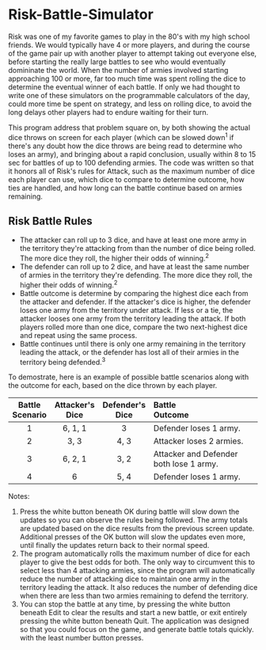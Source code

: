 # Risk-Battle-Simulator
Risk was one of my favorite games to play in the 80's with my high school friends. We would typically have 4 or more players, and during the course of the game pair up with another player to attempt taking out everyone else, before starting the really large battles to see who would eventually domininate the world. When the number of armies involved starting approaching 100 or more, far too much time was spent rolling the dice to determine the eventual winner of each battle. If only we had thought to write one of these simulators on the programmable calculators of the day, could more time be spent on strategy, and less on rolling dice, to avoid the long delays other players had to endure waiting for their turn.

This program address that problem square on, by both showing the actual dice throws on screen for each player (which can be slowed down<sup>1</sup> if there's any doubt how the dice throws are being read to determine who loses an army), and bringing about a rapid conclusion, usually within 8 to 15 sec for battles of up to 100 defending armies. The code was written so that it honors all of Risk's rules for Attack, such as the maximum number of dice each player can use, which dice to compare to determine outcome, how ties are handled, and how long can the battle continue based on armies remaining. 

## Risk Battle Rules

* The attacker can roll up to 3 dice, and have at least one more army in the territory they're attacking from than the number of dice being rolled. The more dice they roll, the higher their odds of winning.<sup>2</sup>
* The defender can roll up to 2 dice, and have at least the same number of armies in the territory they're defending. The more dice they roll, the higher their odds of winning.<sup>2</sup>
* Battle outcome is determine by comparing the highest dice each from the attacker and defender. If the attacker's dice is higher, the defender loses one army from the territory under attack. If less or a tie, the attacker looses one army from the territory leading the attack. If both players rolled more than one dice, compare the two next-highest dice and repeat using the same process.
* Battle continues until there is only one army remaining in the territory leading the attack, or the defender has lost all of their armies in the territory being defended.<sup>3</sup>

To demostrate, here is an example of possible battle scenarios along with the outcome for each, based on the dice thrown by each player. 

Battle<br />Scenario | Attacker's<br />Dice | Defender's<br />Dice | Battle<br />Outcome
:-: | :-: | :-: | :--
 1        | 6, 1, 1  | 3        | Defender loses 1 army. 
 2        | 3, 3     | 4, 3     | Attacker loses 2 armies. 
 3        | 6, 2, 1  | 3, 2     | Attacker and Defender both lose 1 army. 
 4        | 6        | 5, 4     | Defender loses 1 army. 

Notes:
1. Press the white button beneath OK during battle will slow down the updates so you can observe the rules being followed. The army totals are updated based on the dice results from the previous screen update. Additional presses of the OK button will slow the updates even more, until finally the updates return back to their normal speed.
2. The program automatically rolls the maximum number of dice for each player to give the best odds for both. The only way to circumvent this to select less than 4 attacking armies, since the program will automatically reduce the number of attacking dice to maintain one army in the territory leading the attack. It also reduces the number of defending dice when there are less than two armies remaining to defend the territory.
3. You can stop the battle at any time, by pressing the white button beneath Edit to clear the results and start a new battle, or exit entirely pressing the white button beneath Quit. The application was designed so that you could focus on the game, and generate battle totals quickly. with the least number button presses.
